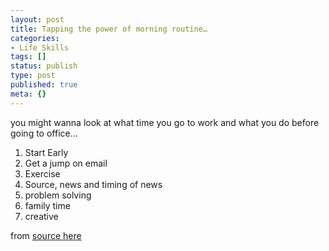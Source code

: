 ```yaml
---
layout: post
title: Tapping the power of morning routine…
categories:
- Life Skills
tags: []
status: publish
type: post
published: true
meta: {}
---
```

you might wanna look at what time you go to work and what you do before going to office...

1. Start Early
2. Get a jump on email
3. Exercise
4. Source, news and timing of news
5. problem solving
6. family time
7. creative

from [source here](http://finance.yahoo.com/expert/article/leadership/23188)
